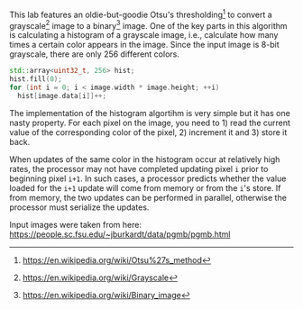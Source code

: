 This lab features an oldie-but-goodie Otsu's thresholding[^1] to convert a grayscale[^2] image to a binary[^3] image. One of the key parts in this algorithm is calculating a histogram of a grayscale image, i.e., calculate how many times a certain color appears in the image. Since the input image is 8-bit grayscale, there are only 256 different colors.

```cpp
std::array<uint32_t, 256> hist;
hist.fill(0);
for (int i = 0; i < image.width * image.height; ++i)
  hist[image.data[i]]++;
```

The implementation of the histogram algortihm is very simple but it has one nasty property. For each pixel on the image, you need to 1) read the current value of the corresponding color of the pixel, 2) increment it and 3) store it back.

When updates of the same color in the histogram occur at relatively high rates, the processor may not have completed updating pixel `i` prior to beginning pixel `i+1`. In such cases, a processor predicts whether the value loaded for the `i+1` update will come from memory or from the `i`'s store. If from memory, the two updates can be performed in parallel, otherwise the processor must serialize the updates.

Input images were taken from here: https://people.sc.fsu.edu/~jburkardt/data/pgmb/pgmb.html

[^1]: https://en.wikipedia.org/wiki/Otsu%27s_method
[^2]: https://en.wikipedia.org/wiki/Grayscale
[^3]: https://en.wikipedia.org/wiki/Binary_image
